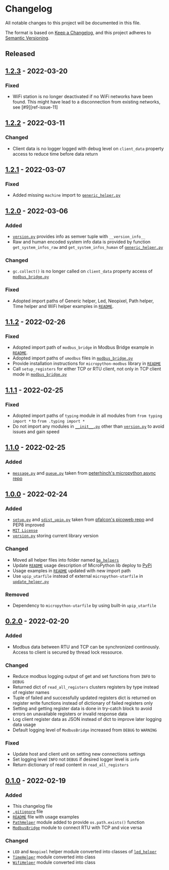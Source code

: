 # Changelog
All notable changes to this project will be documented in this file.

The format is based on [Keep a Changelog](https://keepachangelog.com/en/1.0.0/),
and this project adheres to [Semantic Versioning](https://semver.org/spec/v2.0.0.html).

<!--
## [x.y.z] - yyyy-mm-dd
### Added
### Changed
### Removed
### Fixed
-->

## Released
## [1.2.3] - 2022-03-20
### Fixed
- WiFi station is no longer deactivated if no WiFi networks have been found.
  This might have lead to a disconnection from existing networks, see
  [#9][ref-issue-11]

## [1.2.2] - 2022-03-11
### Changed
- Client data is no logger logged with debug level on `client_data` property
  access to reduce time before data return

## [1.2.1] - 2022-03-07
### Fixed
- Added missing `machine` import to
  [`generic_helper.py`](be_helpers/generic_helper.py)

## [1.2.0] - 2022-03-06
### Added
- [`version.py`](be_helpers/version.py) provides info as semver tuple with
  `__version_info__`
- Raw and human encoded system info data is provided by function
  `get_system_infos_raw` and `get_system_infos_human` of
  [`generic_helper.py`](be_helpers/generic_helper.py)

### Changed
- `gc.collect()` is no longer called on `client_data` property access of
  [`modbus_bridge.py`](be_helpers/modbus_bridge.py)

### Fixed
- Adopted import paths of Generic helper, Led, Neopixel, Path helper, Time
  helper and WiFi helper examples in [`README`](README.md).

## [1.1.2] - 2022-02-26
### Fixed
- Adopted import path of `modbus_bridge` in Modbus Bridge example in
  [`README`](README.md).
- Adopted import paths of `umodbus` files in
  [`modbus_bridge.py`](be_helpers/modbus_bridge.py)
- Provide installation instructions for `micropython-modbus` library in
  [`README`](README.md)
- Call `setup_registers` for either TCP or RTU client, not only in TCP client
  mode in [`modbus_bridge.py`](be_helpers/modbus_bridge.py)

## [1.1.1] - 2022-02-25
### Fixed
- Adopted import paths of `typing` module in all modules from
 `from typing import *` to `from .typing import *`
- Do not import any modules in [`__init__.py`](be_helpers/__init__.py) other
  than [`version.py`](be_helpers/version.py) to avoid issues and gain speed

## [1.1.0] - 2022-02-25
### Added
- [`message.py`](be_helpers/message.py) and [`queue.py`](be_helpers/queue.py)
  taken from [peterhinch's micropython async repo][ref-peterhinch-async]

## [1.0.0] - 2022-02-24
### Added
- [`setup.py`](setup.py) and [`sdist_upip.py`](sdist_upip.py) taken from
  [pfalcon's picoweb repo][ref-pfalcon-picoweb-sdist-upip] and PEP8 improved
- [`MIT License`](LICENSE)
- [`version.py`](be_helpers/version.py) storing current library version

### Changed
- Moved all helper files into folder named [`be_helpers`](be_helpers)
- Update [`README`](README.md) usage description of MicroPython lib deploy to
  [PyPi][ref-pypi]
- Usage examples in [`README`](README.md) updated with new import path
- Use `upip_utarfile` instead of external `micropython-utarfile` in
  [`update_helper.py`](be_helpers/update_helper.py)

### Removed
- Dependency to `micropython-utarfile` by using built-in `upip_utarfile`

## [0.2.0] - 2022-02-20
### Added
- Modbus data between RTU and TCP can be synchronized continously. Access to
  client is secured by thread lock ressource.

### Changed
- Reduce modbus logging output of get and set functions from `INFO` to `DEBUG`
- Returned dict of `read_all_registers` clusters registers by type instead of
  register names
- Tuple of failed and successfully updated registers dict is returned on
  register write functions instead of dictionary of failed registers only
- Setting and getting register data is done in try-catch block to avoid errors
  on unavailable registers or invalid response data
- Log client register data as JSON instead of dict to improve later logging
  data usage
- Default logging level of `ModbusBridge` increased from `DEBUG` to `WARNING`

### Fixed
- Update host and client unit on setting new connections settings
- Set logging level `INFO` not `DEBUG` if desired logger level is `info`
- Return dictionary of read content in `read_all_registers`

## [0.1.0] - 2022-02-19
### Added
- This changelog file
- [`.gitignore`](.gitignore) file
- [`README`](README.md) file with usage examples
- [`PathHelper`](path_helper.py) module added to provide `os.path.exists()`
  function
- [`ModbusBridge`](modbus_bridge.py) module to connect RTU with TCP and vice
  versa

### Changed
- `LED` and `Neopixel` helper module converted into classes of
  [`led_helper`](led_helper.py)
- [`TimeHelper`](time_helper.py) module converted into class
- [`WifiHelper`](wifi_helper.py) module converted into class

<!-- Links -->
[Unreleased]: https://github.com/brainelectronics/micropython-modules/compare/1.2.3...develop

[1.2.3]: https://github.com/brainelectronics/micropython-modules/tree/1.2.3
[1.2.2]: https://github.com/brainelectronics/micropython-modules/tree/1.2.2
[1.2.1]: https://github.com/brainelectronics/micropython-modules/tree/1.2.1
[1.2.0]: https://github.com/brainelectronics/micropython-modules/tree/1.2.0
[1.1.2]: https://github.com/brainelectronics/micropython-modules/tree/1.1.2
[1.1.1]: https://github.com/brainelectronics/micropython-modules/tree/1.1.1
[1.1.0]: https://github.com/brainelectronics/micropython-modules/tree/1.1.0
[1.0.0]: https://github.com/brainelectronics/micropython-modules/tree/1.0.0
[0.2.0]: https://github.com/brainelectronics/micropython-modules/tree/0.2.0
[0.1.0]: https://github.com/brainelectronics/micropython-modules/tree/0.1.0

[ref-issue-9]: https://github.com/brainelectronics/micropython-modules/issues/9
[ref-pypi]: https://pypi.org/
[ref-pfalcon-picoweb-sdist-upip]: https://github.com/pfalcon/picoweb/blob/b74428ebdde97ed1795338c13a3bdf05d71366a0/sdist_upip.py
[ref-peterhinch-async]: https://github.com/peterhinch/micropython-async/tree/a87bda1b716090da27fd288cc8b19b20525ea20c/v3/primitives

